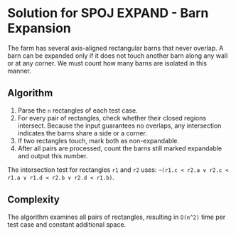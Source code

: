 # Solution for SPOJ EXPAND - Barn Expansion

The farm has several axis-aligned rectangular barns that never overlap. A barn can be expanded only if it does not touch another barn along any wall or at any corner. We must count how many barns are isolated in this manner.

## Algorithm

1. Parse the `n` rectangles of each test case.
2. For every pair of rectangles, check whether their closed regions intersect. Because the input guarantees no overlaps, any intersection indicates the barns share a side or a corner.
3. If two rectangles touch, mark both as non-expandable.
4. After all pairs are processed, count the barns still marked expandable and output this number.

The intersection test for rectangles `r1` and `r2` uses:
`¬(r1.c < r2.a ∨ r2.c < r1.a ∨ r1.d < r2.b ∨ r2.d < r1.b)`.

## Complexity

The algorithm examines all pairs of rectangles, resulting in `O(n^2)` time per test case and constant additional space.
